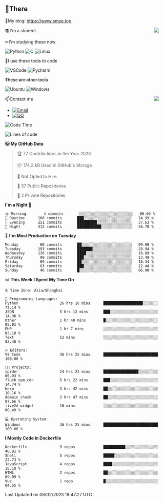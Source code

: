 
## 👏There

📰My blog: https://www.smoe.top

<img align="right" src="https://github-readme-stats.vercel.app/api/top-langs/?username=AkashiCoin"/>


📚I'm a student.

✏I'm studying these now

![Python](https://img.shields.io/badge/-Python-blue?style=flat-square&logo=Python&logoColor=fff)
![C](https://img.shields.io/badge/-C-585858?style=flat-square&logo=C&logoColor=fff)
![Linux](https://img.shields.io/badge/-Linux-black?style=flat-square&logo=Linux&logoColor=fff)

🔨I use these tools to code

![VSCode](https://img.shields.io/badge/-VSCode-blue?style=flat-square&logo=visualstudiocode&logoColor=fff)
![Pycharm](https://img.shields.io/badge/-Pycharm-green?style=flat-square&logo=pycharm&logoColor=fff)

 ~~These are other tools~~

![Ubuntu](https://img.shields.io/badge/-Ubuntu-orange?style=flat-square&logo=Ubuntu&logoColor=fff)
![Windows](https://img.shields.io/badge/-Windows-blue?style=flat-square&logo=Windows&logoColor=fff)

<img align="right" src="https://github-readme-stats.vercel.app/api?username=AkashiCoin" />


📫Contact me

* [![Email](https://img.shields.io/badge/Email-l1040186796@gmail.com-1?style=social&logoColor=fff)](mailto:l1040186796@gmail.com)
* [![QQ](https://img.shields.io/badge/QQ-1040186796-1?style=social&logoColor=fff)](tencent://AddContact/?fromId=45&fromSubId=1&subcmd=all&uin=1040186796&website=www.oicqzone.com)

<!--START_SECTION:waka-->
![Code Time](http://img.shields.io/badge/Code%20Time-561%20hrs%2051%20mins-blue)

![Lines of code](https://img.shields.io/badge/From%20Hello%20World%20I%27ve%20Written-105%20Thousand%20lines%20of%20code-blue)

**🐱 My GitHub Data** 

> 🏆 77 Contributions in the Year 2023
 > 
> 📦 174.2 kB Used in GitHub's Storage 
 > 
> 🚫 Not Opted to Hire
 > 
> 📜 57 Public Repositories 
 > 
> 🔑 2 Private Repositories  
 > 
**I'm a Night 🦉** 

```text
🌞 Morning        4 commits       ░░░░░░░░░░░░░░░░░░░░░░░░░   00.60 % 
🌆 Daytime      100 commits       ███░░░░░░░░░░░░░░░░░░░░░░   14.99 % 
🌃 Evening      251 commits       █████████░░░░░░░░░░░░░░░░   37.63 % 
🌙 Night        312 commits       ███████████░░░░░░░░░░░░░░   46.78 % 

```
📅 **I'm Most Productive on Tuesday** 

```text
Monday          60 commits       ██░░░░░░░░░░░░░░░░░░░░░░░   09.00 % 
Tuesday        193 commits       ███████░░░░░░░░░░░░░░░░░░   28.94 % 
Wednesday      126 commits       ████░░░░░░░░░░░░░░░░░░░░░   18.89 % 
Thursday        90 commits       ███░░░░░░░░░░░░░░░░░░░░░░   13.49 % 
Friday          69 commits       ██░░░░░░░░░░░░░░░░░░░░░░░   10.34 % 
Saturday        83 commits       ███░░░░░░░░░░░░░░░░░░░░░░   12.44 % 
Sunday          46 commits       █░░░░░░░░░░░░░░░░░░░░░░░░   06.90 % 

```


📊 **This Week I Spent My Time On** 

```text
⌚︎ Time Zone: Asia/Shanghai

💬 Programming Languages: 
Python                   26 hrs 16 mins      ██████████████████░░░░░░░   72.14 % 
JSON                     5 hrs 13 mins       ███░░░░░░░░░░░░░░░░░░░░░░   14.36 % 
Other                    1 hr 49 mins        █░░░░░░░░░░░░░░░░░░░░░░░░   05.01 % 
PHP                      1 hr 7 mins         ░░░░░░░░░░░░░░░░░░░░░░░░░   03.10 % 
Text                     52 mins             ░░░░░░░░░░░░░░░░░░░░░░░░░   02.40 % 

🔥 Editors: 
VS Code                  36 hrs 25 mins      █████████████████████████   100.00 % 

🐱‍💻 Projects: 
spider                   24 hrs 23 mins      ████████████████░░░░░░░░░   66.93 % 
flush_npm_cdn            5 hrs 22 mins       ███░░░░░░░░░░░░░░░░░░░░░░   14.74 % 
hexo                     3 hrs 42 mins       ██░░░░░░░░░░░░░░░░░░░░░░░   10.16 % 
domain_check             2 hrs 47 mins       ██░░░░░░░░░░░░░░░░░░░░░░░   07.66 % 
live2d-widget            10 mins             ░░░░░░░░░░░░░░░░░░░░░░░░░   00.49 % 

💻 Operating System: 
Windows                  36 hrs 25 mins      █████████████████████████   100.00 % 

```

**I Mostly Code in Dockerfile** 

```text
Dockerfile               9 repos             ██████████░░░░░░░░░░░░░░░   40.91 % 
Shell                    5 repos             █████░░░░░░░░░░░░░░░░░░░░   22.73 % 
JavaScript               4 repos             ████░░░░░░░░░░░░░░░░░░░░░   18.18 % 
HTML                     2 repos             ██░░░░░░░░░░░░░░░░░░░░░░░   09.09 % 
Vue                      1 repo              █░░░░░░░░░░░░░░░░░░░░░░░░   04.55 % 

```



 Last Updated on 08/02/2023 18:47:27 UTC
<!--END_SECTION:waka-->
